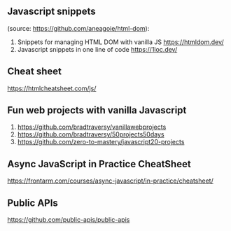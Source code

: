 ## Javascript snippets 

(source: https://github.com/aneagoie/html-dom):
1. Snippets for managing HTML DOM with vanilla JS https://htmldom.dev/
2. Javascript snippets in one line of code https://1loc.dev/

## Cheat sheet
https://htmlcheatsheet.com/js/

## Fun web projects with vanilla Javascript
1. https://github.com/bradtraversy/vanillawebprojects
2. https://github.com/bradtraversy/50projects50days
3. https://github.com/zero-to-mastery/javascript20-projects

## Async JavaScript in Practice CheatSheet
https://frontarm.com/courses/async-javascript/in-practice/cheatsheet/

## Public APIs
https://github.com/public-apis/public-apis
